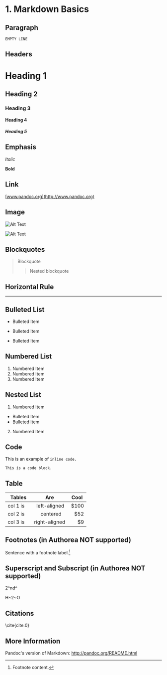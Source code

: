 # 1. Markdown Basics

## Paragraph

`EMPTY LINE`

## Headers

# Heading 1
## Heading 2
### Heading 3
#### Heading 4
##### Heading 5

## Emphasis

*Italic*

**Bold**

## Link

[www.pandoc.org](http://www.pandoc.org)

## Image

![Alt Text](/path/to/image.jpg)

![Alt Text](/path/to/image.jpg "Title")

## Blockquotes

> Blockquote
>> Nested blockquote

## Horizontal Rule

----

## Bulleted List

* Bulleted Item
- Bulleted Item
+ Bulleted Item

## Numbered List

1. Numbered Item
2. Numbered Item
3. Numbered Item

## Nested List

1. Numbered Item
  * Bulleted Item  
  * Bulleted Item  
2. Numbered Item

## Code

This is an example of `inline code.`

```This is a code block.```


## Table

|  Tables  |      Are      | Cool |
|----------|:-------------:|-----:|
| col 1 is |  left-aligned | $100 |
| col 2 is |    centered   |  $52 |
| col 3 is | right-aligned |   $9 |

## Footnotes (in Authorea NOT supported)

Sentence with a footnote label.[^1]

[^1]: Footnote content.

## Superscript and Subscript (in Authorea NOT supported)

2^nd^

H~2~O

## Citations
\cite{cite:0}

## More Information

Pandoc's version of Markdown: http://pandoc.org/README.html

